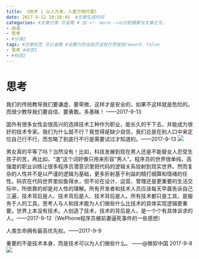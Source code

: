 ```yaml
---
title: 《技术 | 以人为本，人是万物尺度》
date: 2017-9-12 10:38:45  #文章生成时间
categories: #文章分类 可省略 # 加 <!--more-->以分割摘要与文章正文。
- 阅读
- 思考
- #分类2
tags: #文章标签 可以省略 #设置为则当前页没有打赏按钮reward: false
- 思考 #标签1
- #标签2
---
```

# 思考 #
我们的传统教导我们要谦虚、要卑微，这样才是安全的，如果不这样就是危险的。而很少教导我们要自信、要勇敢。多愚昧！ ——2017-9-13

国外有很多女性会很高兴的选择技术工种作为职业，能长久的干下去，并能成为很好的技术专家。我们为什么就不行？ ​​​​我觉得是缺少自信，我们总是在别人口中来定位自己行不行，而忽略了到底行不行是需要试过才知道的。——2017-9-13
![](https://i.imgur.com/fiRI8ir.png) ​​​​ 
<!--more-->

男女真的平等了吗？当然没有！比如，科技发展到现在男人还是不能替女人忍受生孩子的苦，再比如，“渣”这个词好像只用来形容“男人”。程序员的世界很单纯，高强度的职业训练让很多程序员潜意识里把代码的逻辑关系投射到现实世界。然而复杂的人性并不是以严谨的逻辑为基础，更多折射基于利益的精打细算和情绪的任性。码农在代码世界里如鱼得水，但不论在设计、运营、管理还是更重要的生活交际中，所依靠的却是对人性的理解。所有开发者和技术人员应该每天早晨告诉自己三遍，技术背后是人、技术背后是人、技术背后是人。所有技术都只是工具，是服务于人的工具。思考人与人和技术能为人们做些什么比技术的具体实现逻辑更重要。世界上本没有技术。人创造了技术，技术的背后是人，是一个个有具体诉求的人。——2017-9-12（WePhone程序员被前妻逼死事件的一些感想）

人类生命拥有最高优先权。——2017-9-9

重要的不是技术本身，而是技术可以为人们做些什么。 ——@微软中国 2017-9-8
![](https://i.imgur.com/8CAiRX4.jpg)








